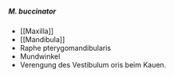 ---
---
##### M. buccinator
*   [[Maxilla]]
*   [[Mandibula]]
*   Raphe pterygomandibularis
*   Mundwinkel
*   Verengung des Vestibulum oris beim Kauen.